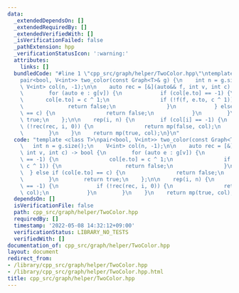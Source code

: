 ```yaml
---
data:
  _extendedDependsOn: []
  _extendedRequiredBy: []
  _extendedVerifiedWith: []
  _isVerificationFailed: false
  _pathExtension: hpp
  _verificationStatusIcon: ':warning:'
  attributes:
    links: []
  bundledCode: "#line 1 \"cpp_src/graph/helper/TwoColor.hpp\"\ntemplate <class T>\n\
    pair<bool, V<int>> two_color(const Graph<T>& g) {\n    int n = g.size();\n   \
    \ V<int> col(n, -1);\n\n    auto rec = [&](auto&& f, int v, int c) -> bool {\n\
    \        for (auto e : g[v]) {\n            if (col[e.to] == -1) {\n         \
    \       col[e.to] = c ^ 1;\n                if (!f(f, e.to, c ^ 1)) {\n      \
    \              return false;\n                }\n            } else if (col[e.to]\
    \ == c) {\n                return false;\n            }\n        }\n        return\
    \ true;\n    };\n\n    rep(i, n) {\n        if (col[i] == -1) {\n            if\
    \ (!rec(rec, i, 0)) {\n                return mp(false, col);\n            }\n\
    \        }\n    }\n    return mp(true, col);\n}\n"
  code: "template <class T>\npair<bool, V<int>> two_color(const Graph<T>& g) {\n \
    \   int n = g.size();\n    V<int> col(n, -1);\n\n    auto rec = [&](auto&& f,\
    \ int v, int c) -> bool {\n        for (auto e : g[v]) {\n            if (col[e.to]\
    \ == -1) {\n                col[e.to] = c ^ 1;\n                if (!f(f, e.to,\
    \ c ^ 1)) {\n                    return false;\n                }\n          \
    \  } else if (col[e.to] == c) {\n                return false;\n            }\n\
    \        }\n        return true;\n    };\n\n    rep(i, n) {\n        if (col[i]\
    \ == -1) {\n            if (!rec(rec, i, 0)) {\n                return mp(false,\
    \ col);\n            }\n        }\n    }\n    return mp(true, col);\n}"
  dependsOn: []
  isVerificationFile: false
  path: cpp_src/graph/helper/TwoColor.hpp
  requiredBy: []
  timestamp: '2022-05-08 14:32:12+09:00'
  verificationStatus: LIBRARY_NO_TESTS
  verifiedWith: []
documentation_of: cpp_src/graph/helper/TwoColor.hpp
layout: document
redirect_from:
- /library/cpp_src/graph/helper/TwoColor.hpp
- /library/cpp_src/graph/helper/TwoColor.hpp.html
title: cpp_src/graph/helper/TwoColor.hpp
---
```

